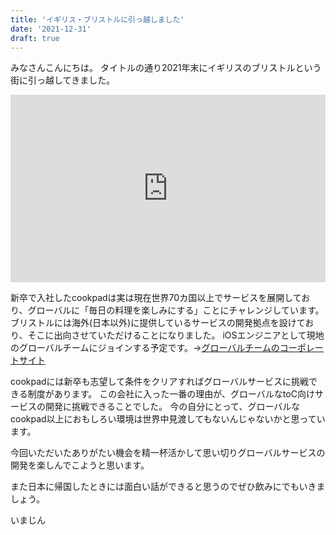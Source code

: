 ```yaml
---
title: 'イギリス・ブリストルに引っ越しました'
date: '2021-12-31'
draft: true
---
```


みなさんこんにちは。
タイトルの通り2021年末にイギリスのブリストルという街に引っ越してきました。

<iframe src="https://www.google.com/maps/embed?pb=!1m18!1m12!1m3!1d79534.02653549526!2d-2.660756756590073!3d51.468468089029074!2m3!1f0!2f0!3f0!3m2!1i1024!2i768!4f13.1!3m3!1m2!1s0x4871836681b3d861%3A0x8ee4b22e4b9ad71f!2z44Kk44Ku44Oq44K5IOODluODquOCueODiOODqw!5e0!3m2!1sja!2sjp!4v1637396938845!5m2!1sja!2sjp" width="100%" height="300" style="border:0;" allowfullscreen="" loading="lazy"></iframe>

新卒で入社したcookpadは実は現在世界70カ国以上でサービスを展開しており、グローバルに「毎日の料理を楽しみにする」ことにチャレンジしています。
ブリストルには海外(日本以外)に提供しているサービスの開発拠点を設けており、そこに出向させていただけることになりました。
iOSエンジニアとして現地のグローバルチームにジョインする予定です。→[グローバルチームのコーポレートサイト](https://www.cookpadteam.com/)

cookpadには新卒も志望して条件をクリアすればグローバルサービスに挑戦できる制度があります。
この会社に入った一番の理由が、グローバルなtoC向けサービスの開発に挑戦できることでした。
今の自分にとって、グローバルなcookpad以上におもしろい環境は世界中見渡してもないんじゃないかと思っています。

今回いただいたありがたい機会を精一杯活かして思い切りグローバルサービスの開発を楽しんでこようと思います。

また日本に帰国したときには面白い話ができると思うのでぜひ飲みにでもいきましょう。

いまじん